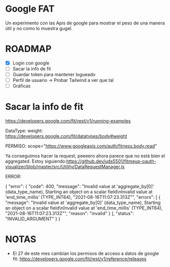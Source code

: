 # Google FAT

Un experimento con las Apis de google para mostrar el peso de una manera útil y no como lo muestra gugel.

# ROADMAP

- [x] Login con google
- [ ] Sacar la info de fit
- [ ] Guardar token para mantener logueado
- [ ] Perfil de usuario -> Probar Tailwind a ver que tal
- [ ] Gráficas

# Sacar la info de fit

https://developers.google.com/fit/rest/v1/running-examples

DataType: weight: https://developers.google.com/fit/datatypes/body#weight

PERMISO: scope="https://www.googleapis.com/auth/fitness.body.read"

Ya conseguimos hacer la request, peeeero ahora parece que no está bien el aggregated. Estoy siguiendo:https://github.dev/uds5501/fitmeup-oauth-visualizer/blob/master/src/Utility/DataRequestManager.js

ERROR:

{
"error": {
"code": 400,
"message": "Invalid value at 'aggregate_by[0]' (data_type_name), Starting an object on a scalar field\nInvalid value at 'end_time_millis' (TYPE_INT64), \"2021-08-16T11:07:23.313Z\"",
"errors": [
{
"message": "Invalid value at 'aggregate_by[0]' (data_type_name), Starting an object on a scalar field\nInvalid value at 'end_time_millis' (TYPE_INT64), \"2021-08-16T11:07:23.313Z\"",
"reason": "invalid"
}
],
"status": "INVALID_ARGUMENT"
}
}

# NOTAS

- El 27 de este mes cambian los permisos de acceso a datos de google fit: https://developers.google.com/fit/rest/v1/reference/releases
